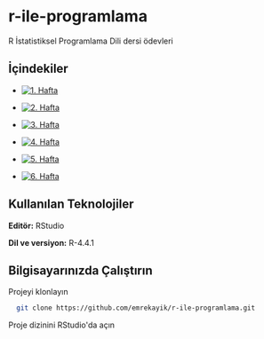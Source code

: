 
# r-ile-programlama

R İstatistiksel Programlama Dili dersi ödevleri



## İçindekiler

- [![1. Hafta](https://img.shields.io/badge/1.-Hafta-green.svg)](https://github.com/emrekayik/r-ile-programlama/blob/main/odev-1.R)

- [![2. Hafta](https://img.shields.io/badge/2.-Hafta-yellow.svg)](https://github.com/emrekayik/r-ile-programlama/blob/main/odev-2.R)

- [![3. Hafta](https://img.shields.io/badge/3.-Hafta-blue.svg)](https://github.com/emrekayik/r-ile-programlama/blob/main/odev-3.R)

- [![4. Hafta](https://img.shields.io/badge/4.-Hafta-pink.svg)](https://github.com/emrekayik/r-ile-programlama/blob/main/odev-4.R)

- [![5. Hafta](https://img.shields.io/badge/5.-Hafta-brown.svg)](https://github.com/emrekayik/r-ile-programlama/blob/main/odev-4.R)

- [![6. Hafta](https://img.shields.io/badge/6.-Hafta-green.svg)](https://github.com/emrekayik/r-ile-programlama/blob/main/odev-4.R)


## Kullanılan Teknolojiler

**Editör:** RStudio

**Dil ve versiyon:** R-4.4.1

## Bilgisayarınızda Çalıştırın

Projeyi klonlayın

```bash
  git clone https://github.com/emrekayik/r-ile-programlama.git
```

Proje dizinini RStudio'da açın


  